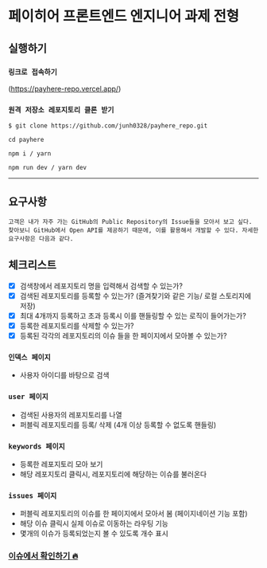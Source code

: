 # 페이히어 프론트엔드 엔지니어 과제 전형

## 실행하기

### `링크로 접속하기`

(https://payhere-repo.vercel.app/)

### `원격 저장소 레포지토리 클론 받기`

```
$ git clone https://github.com/junh0328/payhere_repo.git

cd payhere

npm i / yarn

npm run dev / yarn dev
```

<hr/>

## 요구사항

```
고객은 내가 자주 가는 GitHub의 Public Repository의 Issue들을 모아서 보고 싶다.
찾아보니 GitHub에서 Open API를 제공하기 때문에, 이를 활용해서 개발할 수 있다. 자세한 요구사항은 다음과 같다.
```

## 체크리스트

- [x] 검색창에서 레포지토리 명을 입력해서 검색할 수 있는가?
- [x] 검색된 레포지토리를 등록할 수 있는가? (즐겨찾기와 같은 기능/ 로컬 스토리지에 저장)
- [x] 최대 4개까지 등록하고 초과 등록시 이를 핸들링할 수 있는 로직이 들어가는가?
- [x] 등록한 레포지토리를 삭제할 수 있는가?
- [x] 등록된 각각의 레포지토리의 이슈 들을 한 페이지에서 모아볼 수 있는가?

### `인덱스 페이지`

- 사용자 아이디를 바탕으로 검색

### `user 페이지`

- 검색된 사용자의 레포지토리를 나열
- 퍼블릭 레포지토리를 등록/ 삭제 (4개 이상 등록할 수 없도록 핸들링)

### `keywords 페이지`

- 등록한 레포지토리 모아 보기
- 해당 레포지토리 클릭시, 레포지토리에 해당하는 이슈를 불러온다

### `issues 페이지`

- 퍼블릭 레포지토리의 이슈를 한 페이지에서 모아서 봄 (페이지네이션 기능 포함)
- 해당 이슈 클릭시 실제 이슈로 이동하는 라우팅 기능
- 몇개의 이슈가 등록되었는지 볼 수 있도록 개수 표시

### [이슈에서 확인하기 🔥](https://github.com/junh0328/payhere_repo/issues/1)
